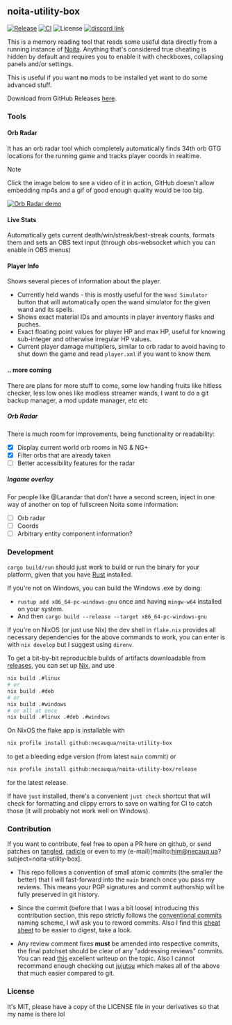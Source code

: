 ## noita-utility-box
[![Release](https://img.shields.io/github/v/release/necauqua/noita-utility-box)](https://github.com/necauqua/noita-utility-box/releases/latest)
[![CI](https://github.com/necauqua/noita-utility-box/actions/workflows/ci.yml/badge.svg)](https://github.com/necauqua/noita-utility-box/actions/workflows/ci.yml)
![License](https://img.shields.io/github/license/necauqua/noita-utility-box)
[![discord link](https://img.shields.io/discord/1346986932244054016)](https://discord.gg/RDdRT8Z8j9)

This is a memory reading tool that reads some useful data
directly from a running instance of [Noita](https://noitagame.com).
Anything that's considered true cheating is hidden by default and requires you
to enable it with checkboxes, collapsing panels and/or settings.

This is useful if you want **no** mods to be installed yet want to do some
advanced stuff.

Download from GitHub Releases [here](https://github.com/necauqua/noita-utility-box/releases).

### Tools
#### Orb Radar
It has an orb radar tool which completely automatically finds 34th orb GTG
locations for the running game and tracks player coords in realtime.

> [!NOTE]
> Click the image below to see a video of it in action, GitHub doesn't allow
> embedding mp4s and a gif of good enough quality would be too big.

[![Orb Radar demo](https://necauq.ua/images/orb-radar-demo.png)](https://necauq.ua/videos/orb-radar-demo.mp4)

#### Live Stats
Automatically gets current death/win/streak/best-streak counts, formats them
and sets an OBS text input (through obs-websocket which you can enable in OBS
menus)

#### Player Info
Shows several pieces of information about the player.
- Currently held wands - this is mostly useful for the `Wand Simulator` button
  that will automatically open the wand simulator for the given wand and its spells.
- Shows exact material IDs and amounts in player inventory flasks and puches.
- Exact floating point values for player HP and max HP, useful for knowing
  sub-integer and otherwise irregular HP values.
- Current player damage multipliers, similar to orb radar to avoid having to
  shut down the game and read `player.xml` if you want to know them.

#### .. more coming
There are plans for more stuff to come, some low handing fruits like hitless
checker, less low ones like modless streamer wands, I want to do a git backup
manager, a mod update manager, etc etc

##### Orb Radar
There is much room for improvements, being functionality or readability:

- [x] Display current world orb rooms in NG & NG+
- [x] Filter orbs that are already taken
- [ ] Better accessibility features for the radar

##### Ingame overlay
For people like @Larandar that don't have a second screen, inject in one way
of another on top of fullscreen Noita some information:

- [ ] Orb radar
- [ ] Coords
- [ ] Arbitrary entity component information?

### Development

`cargo build/run` should just work to build or run the binary for your
platform, given that you have [Rust](https://rustup.rs) installed.

If you're not on Windows, you can build the Windows .exe by doing:
  - `rustup add x86_64-pc-windows-gnu` once and having `mingw-w64` installed on your system.
  - And then `cargo build --release --target x86_64-pc-windows-gnu`

If you're on NixOS (or just use Nix) the dev shell in `flake.nix` provides all
necessary dependencies for the above commands to work, you can enter is with
`nix develop` but I suggest using `direnv`.

To get a bit-by-bit reproducible builds of artifacts downloadable from
[releases](https://github.com/necauqua/noita-utility-box/releases), you can set
up [Nix](https://nixos.org/download/), and use
```bash
nix build .#linux
# or
nix build .#deb
# or
nix build .#windows
# or all at once
nix build .#linux .#deb .#windows
```

On NixOS the flake app is installable with
```bash
nix profile install github:necauqua/noita-utility-box
```
to get a bleeding edge version (from latest `main` commit) or
```bash
nix profile install github:necauqua/noita-utility-box/release
```
for the latest release.

If have `just` installed, there's a convenient `just check` shortcut that will
check for formatting and clippy errors to save on waiting for CI to catch
those (it will probably not work well on Windows).

### Contribution
If you want to contribute, feel free to open a PR here on github, or send
patches on [tangled](https://tangled.sh/@necauq.ua/noita-utility-box),
[radicle](https://app.radicle.xyz/nodes/iris.radicle.xyz/rad%3Az2n8gDK7BUhNrt2aV2wCanazHoSSN)
or even to my (e-mail)[mailto:him@necauq.ua?subject=noita-utility-box].

- This repo follows a convention of small atomic commits (the smaller the
  better) that I will fast-forward into the `main` branch once you pass my
  reviews. This means your PGP signatures and commit authorship will be fully
  preserved in git history.

- Since the commit (before that I was a bit loose) introducing this contribution
  section, this repo strictly follows the
  [conventional commits](https://www.conventionalcommits.org/)
  naming scheme, I *will* ask you to reword commits.
  Also I find this
  [cheat sheet](https://gist.github.com/qoomon/5dfcdf8eec66a051ecd85625518cfd13)
  to be easier to digest, take a look.

- Any review comment fixes **must** be amended into respective commits, the
  final patchset should be clear of any "addressing reviews" commits.
  You can read
  [this](https://gist.github.com/thoughtpolice/9c45287550a56b2047c6311fbadebed2)
  excellent writeup on the topic. Also I cannot recommend enough checking out
  [jujutsu](https://github.com/jj-vcs/jj#readme) which makes all of the above
  that much easier compared to git.

### License
It's MIT, please have a copy of the LICENSE file in your derivatives so that my
name is there lol
